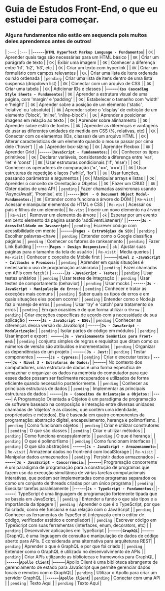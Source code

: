 # Guia de Estudos Front-End, o que eu estudei para começar.
### Alguns fundamentos não estão em sequencia pois muitos deles aprendemos antes de outros!

| :---:  | :---  |
|**------**|**`HTML HyperText Markup Language - Fundamentos`**|
| `OK` | Aprender quais tags são necessárias para um HTML básico |
| `OK` | Criar um parágrafo de texto |
| `OK` | Exibir uma imagem |
| `OK` | Conhecer a diferença entre 'h1', 'h2', 'h3', etc |
| `OK` | Criar um texto com hyperlink |
| `OK` | Criar um formulário com campos relevantes |
| `OK` | Criar uma lista de itens ordenada ou não ordenada |
| `pending` | Criar uma lista de itens dentro de uma lista suspensa (dropdown list) |
| `OK` | Conectar com um arquivo de CSS |
| `OK` | Criar uma tabela |
| `OK` | Adicionar IDs e classes |
|**------**|**`Css Cascading Style Sheets - Fundamentos`**|
| `OK` | Aprender a estrutura visual de uma página, com 'margin' e 'padding' |
| `OK` | Estabelecer o tamanho com 'width' e 'height' |
| `OK` | Aprender sobre a posição de um elemento ('static', 'relative' ou 'absolute) |
| `OK` | Aprender sobre o 'display' de exibição de um elemento ('block', 'inline', 'inline-block') |
| `OK` | Aprender a posicionar imagens em relação ao texto |
| `OK` | Aprender sobre alinhamento |
| `OK` | Aprender sobre estilo de fontes |
| `OK` | Aprender as diferenças e vantagens de usar as diferentes unidades de medida em CSS (%, relativas, etc) |
| `OK` | Conectar com os elementos (IDs, classes) de um arquivo HTML |
| `OK` | Alterar características de um elemento quando o mouse passar por cima dele ('hover') |
| `ok` | Aprender box-sizing |
| `OK` | Aprender Flexbox |
| `OK` | Aprender Grid |
|**------**|**`JavaScript - Fundamentos:`**|
| `OK` | Conhecer os tipos primitivos |
| `OK` | Declarar variáveis, considerando a diferença entre 'var', 'let' e 'const' |
| `OK` | Usar estruturas condicionais ('if', 'else') |
| `OK` | Conhecer os operadores de comparação ('=', '==', '===') |
| `OK` | Usar estruturas de repetição e laços ('while', 'for') |
| `OK` | Usar funções, passando parâmetros e argumentos |
| `OK` | Manipular arrays e listas |
| `OK` | Aprender o conceito de Orientação a Objetos |
| `OK` | Fazer um CRUD |
| `OK` | Obter dados de uma API |
| `pending` |  Fazer chamadas assíncronas usando 'Async/Await', 'Promise', etc |
|**------**|**`DOM  - O Document Object Model- Fundamentos:`**|
| `OK` | Entender como funciona a árvore do DOM |
| `Re-vist` | Acessar e manipular elementos do HTML e CSS |
| `Re-vist` | Acessar os pais e filhos de um elemento|
| `Re-vist` | Inserir um novo elemento na árvore |
| `Re-vist` | Remover um elemento da árvore |
| `ok` | Esperar por um evento em certo elemento da página usando 'addEventListener()' |
|**------**|**`Js - Acessibilidade em Javascript:`**|
| `pending` | Escrever código com acessibilidade em mente |
|**------**|**`Pages - Estratégias de SEO:`**|
| `pending` | Escolher palavras-chave |
| `pending` | Entender como o Google classifica páginas |
| `pending` | Conhecer os fatores de rankeamento |
| `pending` | Fazer Link Building |
|**------**|**`Pages - Design Responsivo:`**|
| `ok` | Ajustar suas páginas para o tamanho da tela do usuário |
| `Re-visit` | Media queries |
| `Re-visit` | Conhecer o conceito de Mobile first |
|**------**|**`Nivel 2 -JavaScript - Callbacks e Promises:`**|
| `pending` | Aprender em quais situações é necessário o uso de programação assíncrona |
| `pending` | Fazer chamadas em APIs com `fetch()` |
**------**|**`Js -JavaScript - Testes:`**|
| `pending` | Usar testes unitários |
| `pending` | Usar testes de integração |
| `pending` | Usar testes de comportamento (behavior) |
| `pending` | Usar mocks |
**------**|**`Js - JavaScript - Manipulação de Erros:`**|
| `pending` |  Conhecer e tratar as exceções mais comuns |
| `pending` | Saber quais os tipos de erros e em quais situações eles podem ocorrer |
| `pending` | Entender como o Node.js faz o manejo de erros |
| `pending` | Usar 'try' e 'catch' para tratamento de erros |
| `pending` | Em que ocasiões e de que forma utilizar o `throw` |
| `pending` | Criar exceções específicas de acordo com a necessidade de sua aplicação |
**------**|**`Js - JavaScript - ES6:`**|
| `pending` | Conhecer as diferenças dessa versão do JavaScript |
**------**|**`Js - JavaScript - Modularização:`**|
| `pending` | Isolar partes do código em módulos |
| `pending` | Usar import e export |
**------**|**`Js - Versionamento Semântico para Front-end:`**|
| `pending` | conjunto simples de regras e requisitos que ditam como os números de versão são atribuídos e incrementados |
| `pending` | Organizar as dependências de um projeto |
**------**|**`Js - Jest:`**|
| `pending` | Testar componentes |
**------**|**`Js - Cypress:`**|
| `pending` | Criar e executar testes |
**------**|**`Js - Nivel 3 - Estruturas de Dados:`**|
|**------**|  No contexto dos computadores, uma estrutura de dados é uma forma específica de armazenar e organizar os dados na memória do computador para que esses dados possam ser facilmente recuperados e utilizados de forma eficiente quando necessário posteriormente. |
| `pending` | Conhecer as principais estruturas de dados |
| `pending` | Implementar as principais estruturas de dados |
**------**|**`Js - Conceitos de Orientação a Objetos:`**|
|**------**|  A Programação Orientada a Objetos é um paradigma de programação de software baseado na composição e interação entre diversas unidades chamadas de 'objetos' e as classes, que contêm uma identidade, propriedades e métodos). Ela é baseada em quatro componentes da programação: abstração digital, encapsulamento, herança e polimorfismo. |
| `pending` | Como funcionam objetos |
| `pending` | Criar e utilizar construtores |
| `pending` | O que são classes |
| `pending` | Criar e utilizar métodos |
| `pending` | Como funciona encapsulamento |
| `pending` | O que é herança |
| `pending` | O que é polimorfismo |
| `pending` | Como funcionam interfaces |
| `pending` |  O que são abstrações |
**------**|**`Js - JavaScript - Armazenamento:`**|
| `Re-visit` | Armazenar dados no front-end com localStorage |
| `Re-visit` | Manipular dados armazenados |
| `pending` | Persistir dados armazenados |
**------**|**`Js - JavaScript - Concorrência:`**|
|**------**| Programação concorrente é um paradigma de programação para a construção de programas que fazem uso da execução simultânea de várias tarefas computacionais interativas, que podem ser implementadas como programas separados ou como um conjunto de threads criadas por um único programa |
| `pending` |  Executar tarefas paralelamente |
|**------**|**`Js - TypeScript - Fundamentos:`**|
|**------**| TypeScript é uma linguagem de programação fortemente tipada que se baseia em JavaScript. |
| `pending` | Entender a fundo o que são tipos e a importância da tipagem |
| `pending` | Aprender o que é o TypeScript, por que foi criado, como ele funciona e sua relação com o JavaScript |
| `pending` | Conhecer as ferramentas do TypeScript (integração com o editor de código, verificador estático e compilador) |
| `pending` | Escrever código em TypeScript com suas ferramentas (interfaces, enum, decorators, etc) |
| `pending` | Desenvolver aplicações em TypeScript |
|**------**|**`GraphQL`**|
|**------**|GraphQL é uma linguagem de consulta e manipulação de dados de código aberto para APIs. É considerada uma alternativa para arquiteturas REST|
| `pending` | Aprender o que é GraphQL e por que foi criado |
| `pending` | Entender como o GraphQL é utilizado no desenvolvimento de APIs |
| `pending` | Criar APIs utilizando as bibliotecas e frameworks para GraphQL |
|**------**|**`Apollo Client`**|
|**------**|Apollo Client é uma biblioteca abrangente de gerenciamento de estado para JavaScript que permite gerenciar dados locais e remotos com o GraphQL|
| `pending` | Utilizar o Apollo para criar um servidor GraphQL |
|**------**|**`Apollo Client`**|
| `pending` | Conectar com uma API |
| `pending` | Texto Aqui |
| `pending` | Texto Aqui |



